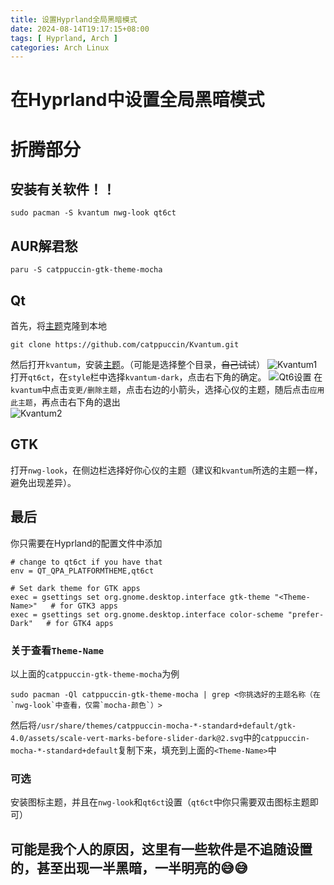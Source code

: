 ```yaml
---
title: 设置Hyprland全局黑暗模式
date: 2024-08-14T19:17:15+08:00
tags: [ Hyprland, Arch ]
categories: Arch Linux
---
```


# 在Hyprland中设置全局黑暗模式

# 折腾部分
## 安装有关软件！！
```
sudo pacman -S kvantum nwg-look qt6ct
```
## AUR解君愁
```
paru -S catppuccin-gtk-theme-mocha
```
## Qt
首先，将[主题](https://github.com/catppuccin/Kvantum)克隆到本地
```
git clone https://github.com/catppuccin/Kvantum.git
```

然后打开`kvantum`，安装[主题](https://github.com/catppuccin/Kvantum)。（可能是选择整个目录，~~自己试试~~）
![Kvantum1](https://s1.imagehub.cc/images/2024/08/11/51e1170bb44cf152f1929de9a3cf64fd.png)
打开`qt6ct`，在`style`栏中选择`kvantum-dark`，点击右下角的确定。
![Qt6设置](https://s1.imagehub.cc/images/2024/08/11/9a4a1d1cdf7ccc0d2607f56f2dcf674f.png)
在`kvantum`中点击`变更/删除主题`，点击右边的小箭头，选择心仪的主题，随后点击`应用此主题`，再点击右下角的退出\
![Kvantum2](https://s1.imagehub.cc/images/2024/08/11/f15969e8f613ed1435f77b4883c2c017.png)
## GTK
打开`nwg-look`，在侧边栏选择好你心仪的主题（建议和`kvantum`所选的主题一样，避免出现差异）。

## 最后
你只需要在Hyprland的配置文件中添加
```
# change to qt6ct if you have that
env = QT_QPA_PLATFORMTHEME,qt6ct

# Set dark theme for GTK apps
exec = gsettings set org.gnome.desktop.interface gtk-theme "<Theme-Name>"   # for GTK3 apps
exec = gsettings set org.gnome.desktop.interface color-scheme "prefer-Dark"   # for GTK4 apps
```
### 关于查看`Theme-Name`
以上面的`catppuccin-gtk-theme-mocha`为例
```
sudo pacman -Ql catppuccin-gtk-theme-mocha | grep <你挑选好的主题名称（在`nwg-look`中查看，仅需`mocha-颜色`）>
```
然后将`/usr/share/themes/catppuccin-mocha-*-standard+default/gtk-4.0/assets/scale-vert-marks-before-slider-dark@2.svg`中的`catppuccin-mocha-*-standard+default`复制下来，填充到上面的`<Theme-Name>`中
### 可选
安装图标主题，并且在`nwg-look`和`qt6ct`设置（`qt6ct`中你只需要双击图标主题即可）

## 可能是我个人的原因，这里有一些软件是不追随设置的，甚至出现一半黑暗，一半明亮的😅😅
